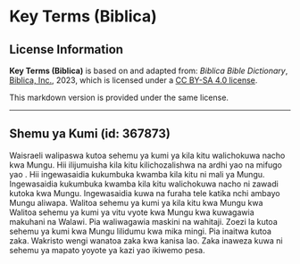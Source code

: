 # Key Terms (Biblica)

## License Information

**Key Terms (Biblica)** is based on and adapted from: _Biblica Bible Dictionary_, [Biblica, Inc.](https://www.biblica.com/), 2023, which is licensed under a [CC BY-SA 4.0 license](https://creativecommons.org/licenses/by-sa/4.0/legalcode.en).

This markdown version is provided under the same license.



--------------------------------

## Shemu ya  Kumi (id: 367873)

Waisraeli walipaswa kutoa sehemu ya kumi ya kila kitu walichokuwa nacho kwa Mungu. Hii ilijumuisha kila kitu kilichozalishwa na ardhi yao na mifugo yao . Hii ingewasaidia kukumbuka kwamba kila kitu ni mali ya Mungu. Ingewasaidia kukumbuka kwamba kila kitu walichokuwa nacho ni zawadi kutoka kwa Mungu. Ingewasaidia kuwa na furaha tele katika nchi ambayo Mungu aliwapa. Walitoa sehemu ya kumi ya kila kitu kwa Mungu kwa Walitoa sehemu ya kumi ya vitu vyote kwa Mungu kwa kuwagawia makuhani na Walawi. Pia waliwagawia maskini na wahitaji. Zoezi la kutoa sehemu ya kumi kwa Mungu lilidumu kwa mika mingi. Pia inaitwa kutoa zaka. Wakristo wengi wanatoa zaka kwa kanisa lao. Zaka inaweza kuwa ni sehemu ya mapato yoyote ya kazi yao ikiwemo pesa. 


